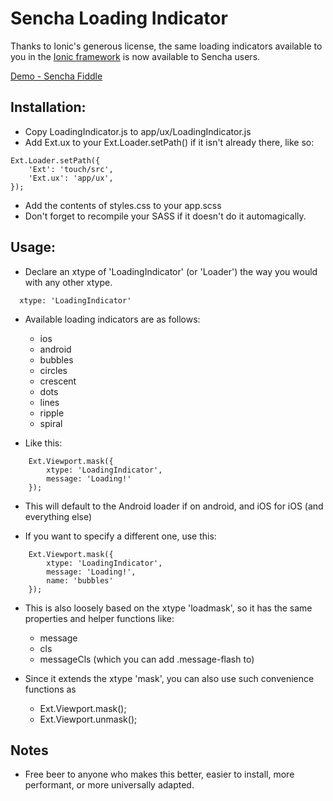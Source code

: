 # Sencha Loading Indicator

Thanks to Ionic's generous license, the same loading indicators available to you in the [Ionic framework](https://github.com/driftyco/ionic) is now available to Sencha users.

[Demo - Sencha Fiddle](https://fiddle.sencha.com/#fiddle/rp5)

## Installation:

- Copy LoadingIndicator.js to app/ux/LoadingIndicator.js
- Add Ext.ux to your Ext.Loader.setPath() if it isn't already there, like so:

```
Ext.Loader.setPath({
    'Ext': 'touch/src',
    'Ext.ux': 'app/ux',
});
```

- Add the contents of styles.css to your app.scss 
- Don't forget to recompile your SASS if it doesn't do it automagically.

## Usage: 

- Declare an xtype of 'LoadingIndicator' (or 'Loader') the way you would with any other xtype.

```
  xtype: 'LoadingIndicator'
```

- Available loading indicators are as follows: 
	- ios
	- android
	- bubbles
	- circles
	- crescent
	- dots
	- lines
	- ripple
	- spiral

- Like this:
```
	Ext.Viewport.mask({
        xtype: 'LoadingIndicator',
        message: 'Loading!'
    });
```

- This will default to the Android loader if on android, and iOS for iOS (and everything else)

- If you want to specify a different one, use this:

```
	Ext.Viewport.mask({
        xtype: 'LoadingIndicator',
        message: 'Loading!',
        name: 'bubbles'
    });
```

- This is also loosely based on the xtype 'loadmask', so it has the same properties and helper functions like:
	- message
	- cls
	- messageCls (which you can add .message-flash to)

- Since it extends the xtype 'mask', you can also use such convenience functions as
	- Ext.Viewport.mask();
	- Ext.Viewport.unmask();
	
## Notes
- Free beer to anyone who makes this better, easier to install, more performant, or more universally adapted.
